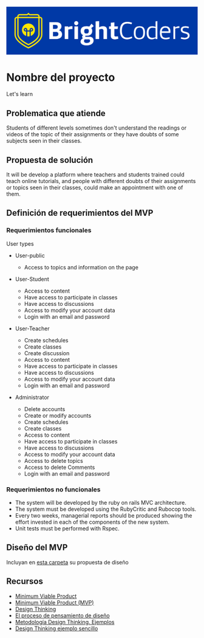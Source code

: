 ![BrightCoders Logo](img/logo-bc.png)

# Nombre del proyecto
Let's learn

## Problematica que atiende

Students of different levels sometimes don't understand the readings or videos of the topic of their assignments or they have doubts of some subjects seen in their classes.

## Propuesta de solución


It will be develop a platform where teachers and students trained could teach online tutorials, and people with different doubts of their assignments or topics seen in their classes, could make an appointment with one of them.


## Definición de requerimientos del MVP

### Requerimientos funcionales


User types

- User-public
  - Access to topics and information on the page


- User-Student
  - Access to content
  - Have access to participate in classes
  - Have access to discussions
  - Access to modify your account data
  - Login with an email and password


- User-Teacher
  - Create schedules
  - Create classes
  - Create discussion
  - Access to content
  - Have access to participate in classes
  - Have access to discussions
  - Access to modify your account data
  - Login with an email and password


- Administrator
  - Delete accounts
  - Create or modify accounts
  - Create schedules
  - Create classes
  - Access to content
  - Have access to participate in classes
  - Have access to discussions
  - Access to modify your account data
  - Access to delete topics
  - Access to delete Comments
  - Login with an email and password

### Requerimientos no funcionales
- The system will be developed by the ruby on rails MVC architecture.
- The system must be developed using the RubyCritic and Rubocop tools.
- Every two weeks, managerial reports should be produced showing the effort invested in each of the components of the new system.
- Unit tests must be performed with Rspec.

## Diseño del MVP

Incluyan en [esta carpeta](/design) su propuesta de diseño

## Recursos

- [Minimum Viable Product](https://www.agilealliance.org/glossary/mvp/#q=~(infinite~false~filters~(tags~(~'mvp))~searchTerm~'~sort~false~sortDirection~'asc~page~1))
- [Minimum Viable Product (MVP)](https://www.productplan.com/glossary/minimum-viable-product/)
- [Design Thinking](https://www.interaction-design.org/literature/topics/design-thinking)
- [El proceso de pensamiento de diseño](https://www.youtube.com/watch?v=_r0VX-aU_T8)
- [Metodología Design Thinking. Ejemplos](https://www.youtube.com/watch?v=_ul3wfKss58) 
- [Design Thinking ejemplo sencillo](https://www.youtube.com/watch?v=_H33tA2-j0s)
